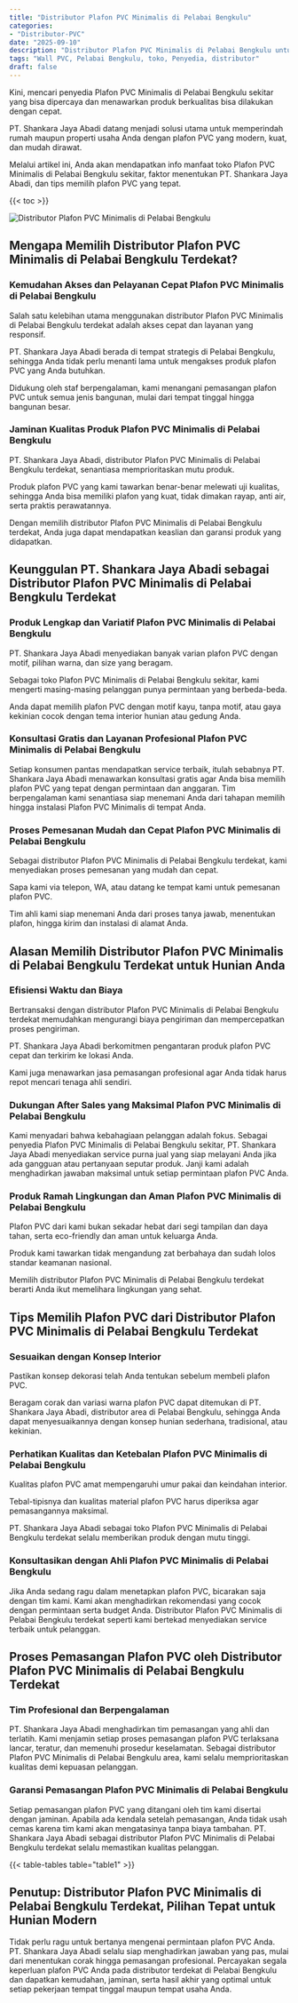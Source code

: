 ```yaml
---
title: "Distributor Plafon PVC Minimalis di Pelabai Bengkulu"
categories: 
- "Distributor-PVC"
date: "2025-09-10"
description: "Distributor Plafon PVC Minimalis di Pelabai Bengkulu untuk tempat tinggal, kantor, dan toko. Material unggulan, beragam motif, pilihan warna menarik, beserta servis pemasangan oleh teknisi berpengalaman serta garansi resmi!|Jasa penjualan Plafon PVC Minimalis di Pelabai Bengkulu untuk keperluan tempat tinggal, office, maupun gerai, dengan material unggulan dan penempatan oleh tim berpengalaman dan garansi resmi.|Solusi Plafon PVC Minimalis di Pelabai Bengkulu yang terpercaya untuk hunian, perkantoran, serta ritel, dengan panel terbaik dan instalasi dikerjakan oleh teknisi berpengalaman dan kepastian resmi.|Penjualan Plafon PVC Minimalis di Pelabai Bengkulu untuk rumah, office, dan gerai, beserta panel unggulan dan penempatan oleh tim berpengalaman, lengkap dengan kepastian resmi.}"
tags: "Wall PVC, Pelabai Bengkulu, toko, Penyedia, distributor"
draft: false
---
```


Kini, mencari penyedia Plafon PVC Minimalis di Pelabai Bengkulu sekitar yang bisa dipercaya dan menawarkan produk berkualitas bisa dilakukan dengan cepat.

PT. Shankara Jaya Abadi datang menjadi solusi utama untuk memperindah rumah maupun properti usaha Anda dengan plafon PVC yang modern, kuat, dan mudah dirawat.

Melalui artikel ini, Anda akan mendapatkan info manfaat toko Plafon PVC Minimalis di Pelabai Bengkulu sekitar, faktor menentukan PT. Shankara Jaya Abadi, dan tips memilih plafon PVC yang tepat.

{{< toc >}}

![Distributor Plafon PVC Minimalis di Pelabai Bengkulu](/images/Distributor-PVC/Distributor-Plafon-PVC-Minimalis-di-Pelabai-Bengkulu.png)


## Mengapa Memilih Distributor Plafon PVC Minimalis di Pelabai Bengkulu Terdekat?

### Kemudahan Akses dan Pelayanan Cepat Plafon PVC Minimalis di Pelabai Bengkulu

Salah satu kelebihan utama menggunakan distributor Plafon PVC Minimalis di Pelabai Bengkulu terdekat adalah akses cepat dan layanan yang responsif.

PT. Shankara Jaya Abadi berada di tempat strategis di Pelabai Bengkulu, sehingga Anda tidak perlu menanti lama untuk mengakses produk plafon PVC yang Anda butuhkan.

Didukung oleh staf berpengalaman, kami menangani pemasangan plafon PVC untuk semua jenis bangunan, mulai dari tempat tinggal hingga bangunan besar.

### Jaminan Kualitas Produk Plafon PVC Minimalis di Pelabai Bengkulu

PT. Shankara Jaya Abadi, distributor Plafon PVC Minimalis di Pelabai Bengkulu terdekat, senantiasa memprioritaskan mutu produk.

Produk plafon PVC yang kami tawarkan benar-benar melewati uji kualitas, sehingga Anda bisa memiliki plafon yang kuat, tidak dimakan rayap, anti air, serta praktis perawatannya.

Dengan memilih distributor Plafon PVC Minimalis di Pelabai Bengkulu terdekat, Anda juga dapat mendapatkan keaslian dan garansi produk yang didapatkan.

## Keunggulan PT. Shankara Jaya Abadi sebagai Distributor Plafon PVC Minimalis di Pelabai Bengkulu Terdekat

### Produk Lengkap dan Variatif Plafon PVC Minimalis di Pelabai Bengkulu

PT. Shankara Jaya Abadi menyediakan banyak varian plafon PVC dengan motif, pilihan warna, dan size yang beragam.

Sebagai toko Plafon PVC Minimalis di Pelabai Bengkulu sekitar, kami mengerti masing-masing pelanggan punya permintaan yang berbeda-beda.

Anda dapat memilih plafon PVC dengan motif kayu, tanpa motif, atau gaya kekinian cocok dengan tema interior hunian atau gedung Anda.

### Konsultasi Gratis dan Layanan Profesional Plafon PVC Minimalis di Pelabai Bengkulu

Setiap konsumen pantas mendapatkan service terbaik, itulah sebabnya PT. Shankara Jaya Abadi menawarkan konsultasi gratis agar Anda bisa memilih plafon PVC yang tepat dengan permintaan dan anggaran. Tim berpengalaman kami senantiasa siap menemani Anda dari tahapan memilih hingga instalasi Plafon PVC Minimalis di tempat Anda.

### Proses Pemesanan Mudah dan Cepat Plafon PVC Minimalis di Pelabai Bengkulu

Sebagai distributor Plafon PVC Minimalis di Pelabai Bengkulu terdekat, kami menyediakan proses pemesanan yang mudah dan cepat.

Sapa kami via telepon, WA, atau datang ke tempat kami untuk pemesanan plafon PVC.

Tim ahli kami siap menemani Anda dari proses tanya jawab, menentukan plafon, hingga kirim dan instalasi di alamat Anda.

## Alasan Memilih Distributor Plafon PVC Minimalis di Pelabai Bengkulu Terdekat untuk Hunian Anda

### Efisiensi Waktu dan Biaya

Bertransaksi dengan distributor Plafon PVC Minimalis di Pelabai Bengkulu terdekat memudahkan mengurangi biaya pengiriman dan mempercepatkan proses pengiriman.

PT. Shankara Jaya Abadi berkomitmen pengantaran produk plafon PVC cepat dan terkirim ke lokasi Anda.

Kami juga menawarkan jasa pemasangan profesional agar Anda tidak harus repot mencari tenaga ahli sendiri.

### Dukungan After Sales yang Maksimal Plafon PVC Minimalis di Pelabai Bengkulu

Kami menyadari bahwa kebahagiaan pelanggan adalah fokus. Sebagai penyedia Plafon PVC Minimalis di Pelabai Bengkulu sekitar, PT. Shankara Jaya Abadi menyediakan service purna jual yang siap melayani Anda jika ada gangguan atau pertanyaan seputar produk. Janji kami adalah menghadirkan jawaban maksimal untuk setiap permintaan plafon PVC Anda.

### Produk Ramah Lingkungan dan Aman Plafon PVC Minimalis di Pelabai Bengkulu

Plafon PVC dari kami bukan sekadar hebat dari segi tampilan dan daya tahan, serta eco-friendly dan aman untuk keluarga Anda.

Produk kami tawarkan tidak mengandung zat berbahaya dan sudah lolos standar keamanan nasional.

Memilih distributor Plafon PVC Minimalis di Pelabai Bengkulu terdekat berarti Anda ikut memelihara lingkungan yang sehat.

## Tips Memilih Plafon PVC dari Distributor Plafon PVC Minimalis di Pelabai Bengkulu Terdekat

### Sesuaikan dengan Konsep Interior

Pastikan konsep dekorasi telah Anda tentukan sebelum membeli plafon PVC.

Beragam corak dan variasi warna plafon PVC dapat ditemukan di PT. Shankara Jaya Abadi, distributor area di Pelabai Bengkulu, sehingga Anda dapat menyesuaikannya dengan konsep hunian sederhana, tradisional, atau kekinian.

### Perhatikan Kualitas dan Ketebalan Plafon PVC Minimalis di Pelabai Bengkulu

Kualitas plafon PVC amat mempengaruhi umur pakai dan keindahan interior.

Tebal-tipisnya dan kualitas material plafon PVC harus diperiksa agar pemasangannya maksimal.

PT. Shankara Jaya Abadi sebagai toko Plafon PVC Minimalis di Pelabai Bengkulu terdekat selalu memberikan produk dengan mutu tinggi.

### Konsultasikan dengan Ahli Plafon PVC Minimalis di Pelabai Bengkulu

Jika Anda sedang ragu dalam menetapkan plafon PVC, bicarakan saja dengan tim kami. Kami akan menghadirkan rekomendasi yang cocok dengan permintaan serta budget Anda. Distributor Plafon PVC Minimalis di Pelabai Bengkulu terdekat seperti kami bertekad menyediakan service terbaik untuk pelanggan.

## Proses Pemasangan Plafon PVC oleh Distributor Plafon PVC Minimalis di Pelabai Bengkulu Terdekat

### Tim Profesional dan Berpengalaman

PT. Shankara Jaya Abadi menghadirkan tim pemasangan yang ahli dan terlatih. Kami menjamin setiap proses pemasangan plafon PVC terlaksana lancar, teratur, dan memenuhi prosedur keselamatan. Sebagai distributor Plafon PVC Minimalis di Pelabai Bengkulu area, kami selalu memprioritaskan kualitas demi kepuasan pelanggan.

### Garansi Pemasangan Plafon PVC Minimalis di Pelabai Bengkulu

Setiap pemasangan plafon PVC yang ditangani oleh tim kami disertai dengan jaminan. Apabila ada kendala setelah pemasangan, Anda tidak usah cemas karena tim kami akan mengatasinya tanpa biaya tambahan. PT. Shankara Jaya Abadi sebagai distributor Plafon PVC Minimalis di Pelabai Bengkulu terdekat selalu memastikan kualitas pelanggan.

{{< table-tables table="table1" >}}

## Penutup: Distributor Plafon PVC Minimalis di Pelabai Bengkulu Terdekat, Pilihan Tepat untuk Hunian Modern

Tidak perlu ragu untuk bertanya mengenai permintaan plafon PVC Anda. PT. Shankara Jaya Abadi selalu siap menghadirkan jawaban yang pas, mulai dari menentukan corak hingga pemasangan profesional. Percayakan segala keperluan plafon PVC Anda pada distributor terdekat di Pelabai Bengkulu dan dapatkan kemudahan, jaminan, serta hasil akhir yang optimal untuk setiap pekerjaan tempat tinggal maupun tempat usaha Anda.